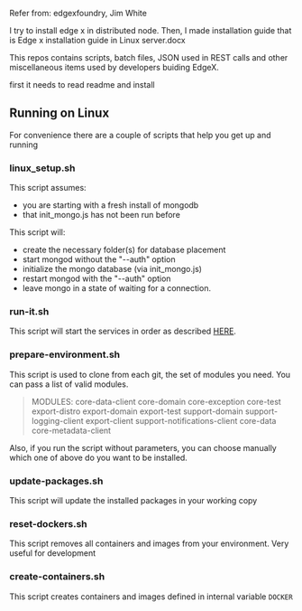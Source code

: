 
Refer from: edgexfoundry, Jim White

I try to install edge x in distributed node. Then, I made installation guide that is Edge x installation guide in Linux server.docx

This repos contains scripts, batch files, JSON used in REST calls and other miscellaneous items used by developers buiding EdgeX.

first it needs to read readme and install

## Running on Linux

For convenience there are a couple of scripts that help you get up and running

### linux_setup.sh
This script assumes:
* you are starting with a fresh install of mongodb
* that init_mongo.js has not been run before  

This script will:
* create the necessary folder(s) for database placement
* start mongod without the "--auth" option
* initialize the mongo database (via init_mongo.js)
* restart mongod with the "--auth" option
* leave mongo in a state of waiting for a connection.

### run-it.sh
This script will start the services
in order as described [HERE](https://wiki.edgexfoundry.org/display/FA/Get+EdgeX+Foundry+-+Users).


### prepare-environment.sh

This script is used to clone from each git, the set of modules you need. You can pass a list of valid modules.

>MODULES: core-data-client core-domain core-exception core-test export-distro 
>export-domain export-test support-domain support-logging-client export-client
>support-notifications-client core-data core-metadata-client

Also, if you run the script without parameters, you can choose manually which one of above do you want to be installed.


### update-packages.sh

This script will update the installed packages in your working copy

### reset-dockers.sh

This script removes all containers and images from your environment. Very useful for development

### create-containers.sh

This script creates containers and images defined in internal variable `DOCKER`

